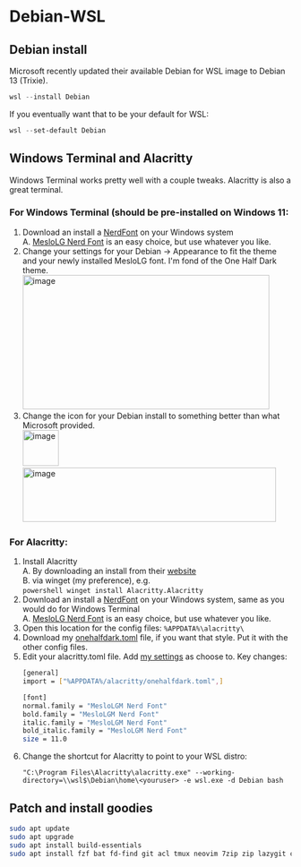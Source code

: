 # Debian-WSL

## Debian install

Microsoft recently updated their available Debian for WSL image to Debian 13 (Trixie).

```powershell
wsl --install Debian
```

If you eventually want that to be your default for WSL:
```powershell
wsl --set-default Debian
```

## Windows Terminal and Alacritty

Windows Terminal works pretty well with a couple tweaks.  Alacritty is also a great terminal.  

### For Windows Terminal (should be pre-installed on Windows 11:
1. Download an install a [NerdFont](https://www.nerdfonts.com/) on your Windows system<br>
   A. [MesloLG Nerd Font](https://github.com/ryanoasis/nerd-fonts/releases/download/v3.4.0/Meslo.zip) is an easy choice, but use whatever you like.
2. Change your settings for your Debian -> Appearance to fit the theme and your newly installed MesloLG font. I'm fond of the One Half Dark theme.<br>
    <img width="440" height="240" alt="image" src="https://github.com/user-attachments/assets/a4bb11ce-a4db-49da-b734-1cfdbe125285" />
3. Change the icon for your Debian install to something better than what Microsoft provided.<br>
    <img width="64" height="64" alt="image" src="https://github.com/user-attachments/assets/723c63da-56b3-4693-be9f-2f0687878129" /> <br>
    <img width="452" height="97" alt="image" src="https://github.com/user-attachments/assets/ccdd2df1-2061-459f-b1eb-e7fe69a7d67a" />

### For Alacritty:
1. Install Alacritty<br>
   A. By downloading an install from their [website](https://alacritty.org/) <br>
   B. via winget (my preference), e.g. <br>
       ```powershell
       winget install Alacritty.Alacritty
       ```
2. Download an install a [NerdFont](https://www.nerdfonts.com/) on your Windows system, same as you would do for Windows Terminal<br>
   A. [MesloLG Nerd Font](https://github.com/ryanoasis/nerd-fonts/releases/download/v3.4.0/Meslo.zip) is an easy choice, but use whatever you like.
3. Open this location for the config files: ```%APPDATA%\alacritty\```
4. Download my [onehalfdark.toml](https://github.com/unconfused/Debian-WSL/blob/main/onehalfdark.toml) file, if you want that style.  Put it with the other config files.
5. Edit your alacritty.toml file. Add [my settings](https://github.com/unconfused/Debian-WSL/blob/main/alacritty.toml) as choose to.  Key changes: <br>
    ```bash
    [general]
    import = ["%APPDATA%/alacritty/onehalfdark.toml",]

    [font]
    normal.family = "MesloLGM Nerd Font"
    bold.family = "MesloLGM Nerd Font"
    italic.family = "MesloLGM Nerd Font"
    bold_italic.family = "MesloLGM Nerd Font"
    size = 11.0
    ```
6. Change the shortcut for Alacritty to point to your WSL distro: <br>
    ```
    "C:\Program Files\Alacritty\alacritty.exe" --working-directory=\\wsl$\Debian\home\<youruser> -e wsl.exe -d Debian bash
    ```


## Patch and install goodies

```bash
sudo apt update
sudo apt upgrade
sudo apt install build-essentials
sudo apt install fzf bat fd-find git acl tmux neovim 7zip zip lazygit curl wget fontconfig ripgrep tree-sitter ghostscript
```
